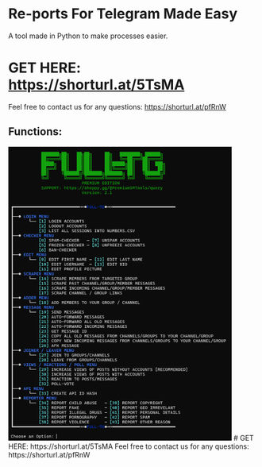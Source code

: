 # Re-ports For Telegram Made Easy
A tool made in Python to make processes easier.

# GET HERE: https://shorturl.at/5TsMA
Feel free to contact us for any questions: https://shorturl.at/pfRnW
## Functions:
<img src='UI1.png' width='450'>
# GET HERE: https://shorturl.at/5TsMA
Feel free to contact us for any questions: https://shorturl.at/pfRnW









